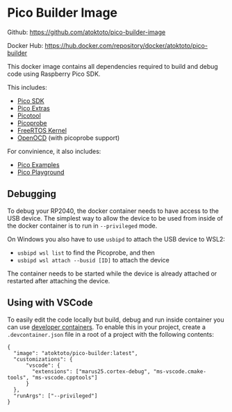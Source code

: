 # Pico Builder Image

Github: https://github.com/atoktoto/pico-builder-image

Docker Hub: https://hub.docker.com/repository/docker/atoktoto/pico-builder

This docker image contains all dependencies required to build and debug code using Raspberry Pico SDK. 

This includes:
- [Pico SDK](https://github.com/raspberrypi/pico-sdk)
- [Pico Extras](https://github.com/raspberrypi/pico-extras)
- [Picotool](https://github.com/raspberrypi/picotool)
- [Picoprobe](https://github.com/raspberrypi/picoprobe)
- [FreeRTOS Kernel](https://github.com/FreeRTOS/FreeRTOS-Kernel)
- [OpenOCD](https://github.com/raspberrypi/openocd) (with picoprobe support)

For convinience, it also includes:
- [Pico Examples](https://github.com/raspberrypi/pico-examples)
- [Pico Playground](https://github.com/raspberrypi/pico-playground)

## Debugging

To debug your RP2040, the docker container needs to have access to the USB device. 
The simplest way to allow the device to be used from inside of the docker container is to run in `--privileged` mode. 

On Windows you also have to use `usbipd` to attach the USB device to WSL2:
- `usbipd wsl list` to find the Picoprobe, and then
- `usbipd wsl attach --busid [ID]` to attach the device

The container needs to be started while the device is already attached or restarted after attaching the device.

## Using with VSCode

To easily edit the code locally but build, debug and run inside container you can use [developer containers](https://code.visualstudio.com/docs/remote/containers).
To enable this in your project, create a `.devcontainer.json` file in a root of a project with the following contents:
```
{
  "image": "atoktoto/pico-builder:latest",
  "customizations": {
      "vscode": {
        "extensions": ["marus25.cortex-debug", "ms-vscode.cmake-tools", "ms-vscode.cpptools"]
      }
  },
  "runArgs": ["--privileged"]
}
```
